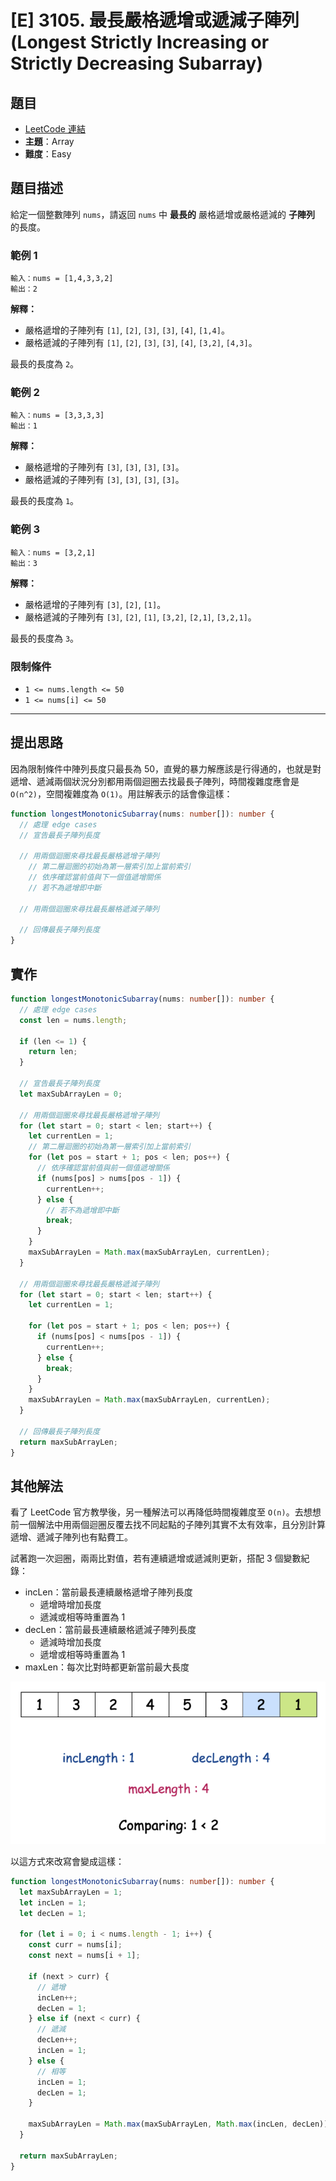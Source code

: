 # [E] 3105. 最長嚴格遞增或遞減子陣列 (Longest Strictly Increasing or Strictly Decreasing Subarray)

## 題目

- [LeetCode 連結](https://leetcode.com/problems/longest-strictly-increasing-or-strictly-decreasing-subarray)
- **主題**：Array
- **難度**：Easy

## 題目描述

給定一個整數陣列 `nums`，請返回 `nums` 中 **最長的** 嚴格遞增或嚴格遞減的 **子陣列** 的長度。

### 範例 1

```
輸入：nums = [1,4,3,3,2]
輸出：2

```

**解釋：**

- 嚴格遞增的子陣列有 `[1]`, `[2]`, `[3]`, `[3]`, `[4]`, `[1,4]`。
- 嚴格遞減的子陣列有 `[1]`, `[2]`, `[3]`, `[3]`, `[4]`, `[3,2]`, `[4,3]`。

最長的長度為 `2`。

### 範例 2

```
輸入：nums = [3,3,3,3]
輸出：1

```

**解釋：**

- 嚴格遞增的子陣列有 `[3]`, `[3]`, `[3]`, `[3]`。
- 嚴格遞減的子陣列有 `[3]`, `[3]`, `[3]`, `[3]`。

最長的長度為 `1`。

### 範例 3

```
輸入：nums = [3,2,1]
輸出：3

```

**解釋：**

- 嚴格遞增的子陣列有 `[3]`, `[2]`, `[1]`。
- 嚴格遞減的子陣列有 `[3]`, `[2]`, `[1]`, `[3,2]`, `[2,1]`, `[3,2,1]`。

最長的長度為 `3`。

### 限制條件

- `1 <= nums.length <= 50`
- `1 <= nums[i] <= 50`

---

## 提出思路

因為限制條件中陣列長度只最長為 50，直覺的暴力解應該是行得通的，也就是對遞增、遞減兩個狀況分別都用兩個迴圈去找最長子陣列，時間複雜度應會是 `O(n^2)`，空間複雜度為 `O(1)`。用註解表示的話會像這樣：

```ts
function longestMonotonicSubarray(nums: number[]): number {
  // 處理 edge cases
  // 宣告最長子陣列長度

  // 用兩個迴圈來尋找最長嚴格遞增子陣列
    // 第二層迴圈的初始為第一層索引加上當前索引
    // 依序確認當前值與下一個值遞增關係
    // 若不為遞增即中斷

  // 用兩個迴圈來尋找最長嚴格遞減子陣列

  // 回傳最長子陣列長度
}
```

## 實作

```ts
function longestMonotonicSubarray(nums: number[]): number {
  // 處理 edge cases
  const len = nums.length;

  if (len <= 1) {
    return len;
  }

  // 宣告最長子陣列長度
  let maxSubArrayLen = 0;

  // 用兩個迴圈來尋找最長嚴格遞增子陣列
  for (let start = 0; start < len; start++) {
    let currentLen = 1;
    // 第二層迴圈的初始為第一層索引加上當前索引
    for (let pos = start + 1; pos < len; pos++) {
      // 依序確認當前值與前一個值遞增關係
      if (nums[pos] > nums[pos - 1]) {
        currentLen++;
      } else {
        // 若不為遞增即中斷
        break;
      }
    }
    maxSubArrayLen = Math.max(maxSubArrayLen, currentLen);
  }

  // 用兩個迴圈來尋找最長嚴格遞減子陣列
  for (let start = 0; start < len; start++) {
    let currentLen = 1;

    for (let pos = start + 1; pos < len; pos++) {
      if (nums[pos] < nums[pos - 1]) {
        currentLen++;
      } else {
        break;
      }
    }
    maxSubArrayLen = Math.max(maxSubArrayLen, currentLen);
  }

  // 回傳最長子陣列長度
  return maxSubArrayLen;
}
```

## 其他解法

看了 LeetCode 官方教學後，另一種解法可以再降低時間複雜度至 `O(n)`。去想想前一個解法中用兩個迴圈反覆去找不同起點的子陣列其實不太有效率，且分別計算遞增、遞減子陣列也有點費工。

試著跑一次迴圈，兩兩比對值，若有連續遞增或遞減則更新，搭配 3 個變數紀錄：

- incLen：當前最長連續嚴格遞增子陣列長度
  - 遞增時增加長度
  - 遞減或相等時重置為 1
- decLen：當前最長連續嚴格遞減子陣列長度
  - 遞減時增加長度
  - 遞增或相等時重置為 1
- maxLen：每次比對時都更新當前最大長度

![3105-better](./3105-better.png)

以這方式來改寫會變成這樣：

```ts
function longestMonotonicSubarray(nums: number[]): number {
  let maxSubArrayLen = 1;
  let incLen = 1;
  let decLen = 1;

  for (let i = 0; i < nums.length - 1; i++) {
    const curr = nums[i];
    const next = nums[i + 1];

    if (next > curr) {
      // 遞增
      incLen++;
      decLen = 1;
    } else if (next < curr) {
      // 遞減
      decLen++;
      incLen = 1;
    } else {
      // 相等
      incLen = 1;
      decLen = 1;
    }

    maxSubArrayLen = Math.max(maxSubArrayLen, Math.max(incLen, decLen));
  }

  return maxSubArrayLen;
}
```
